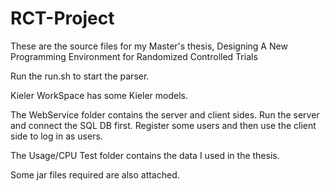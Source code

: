 # RCT-Project
These are the source files for my Master's thesis, Designing A New Programming Environment for Randomized Controlled Trials

Run the run.sh to start the parser.

Kieler WorkSpace has some Kieler models.

The WebService folder contains the server and client sides. Run the server and connect the SQL DB first. Register some users and then use the client side to log in as users.

The Usage/CPU Test folder contains the data I used in the thesis.

Some jar files required are also attached.
